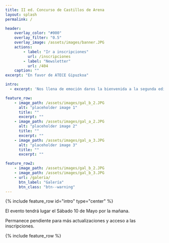 ```yaml
---
title: II ed. Concurso de Castillos de Arena 
layout: splash
permalink: / 

header:
    overlay_color: "#000"
    overlay_filter: "0.5"
    overlay_image: /assets/images/banner.JPG
    actions:
        - label: "Ir a inscripciones"
          url: /inscripciones
        - label: "Newsletter"
          url: /404
    caption: ""
excerpt: "En favor de ATECE Gipuzkoa"

intro: 
  - excerpt: 'Nos llena de emoción daros la bienvenida a la segunda edición del Concurso de Castillos de Arena. A continuación podrás encontrar información referente al evento e imágenes de la edición anterior.'

feature_row:
    - image_path: /assets/images/gal_b_2.JPG
      alt: "placeholder image 1"
      title: ""
      excerpt: ""
    - image_path: /assets/images/gal_a_2.JPG
      alt: "placeholder image 2"
      title: ""
      excerpt: ""
    - image_path: /assets/images/gal_a_3.JPG
      alt: "placeholder image 3"
      title: ""
      excerpt: ""

feature_row2:
    - image_path: /assets/images/gal_b_2.JPG
    - image_path: /assets/images/gal_b_3.JPG
    - url: /galeria/
      btn_label: "Galería"
      btn_class: "btn--warning"
---
```


{% include feature_row id="intro" type="center" %}

El evento tendrá lugar el Sábado 10 de Mayo por la mañana.

Permanece pendiente para más actualizaciones y acceso a las inscripciones.

{% include feature_row %}
